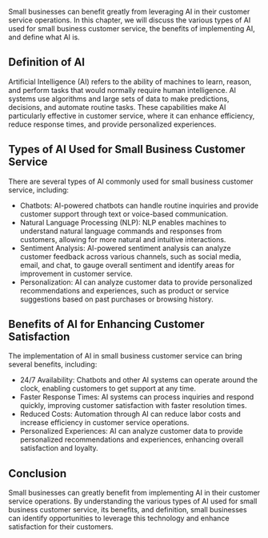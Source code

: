 

Small businesses can benefit greatly from leveraging AI in their customer service operations. In this chapter, we will discuss the various types of AI used for small business customer service, the benefits of implementing AI, and define what AI is.

Definition of AI
----------------

Artificial Intelligence (AI) refers to the ability of machines to learn, reason, and perform tasks that would normally require human intelligence. AI systems use algorithms and large sets of data to make predictions, decisions, and automate routine tasks. These capabilities make AI particularly effective in customer service, where it can enhance efficiency, reduce response times, and provide personalized experiences.

Types of AI Used for Small Business Customer Service
----------------------------------------------------

There are several types of AI commonly used for small business customer service, including:

* Chatbots: AI-powered chatbots can handle routine inquiries and provide customer support through text or voice-based communication.
* Natural Language Processing (NLP): NLP enables machines to understand natural language commands and responses from customers, allowing for more natural and intuitive interactions.
* Sentiment Analysis: AI-powered sentiment analysis can analyze customer feedback across various channels, such as social media, email, and chat, to gauge overall sentiment and identify areas for improvement in customer service.
* Personalization: AI can analyze customer data to provide personalized recommendations and experiences, such as product or service suggestions based on past purchases or browsing history.

Benefits of AI for Enhancing Customer Satisfaction
--------------------------------------------------

The implementation of AI in small business customer service can bring several benefits, including:

* 24/7 Availability: Chatbots and other AI systems can operate around the clock, enabling customers to get support at any time.
* Faster Response Times: AI systems can process inquiries and respond quickly, improving customer satisfaction with faster resolution times.
* Reduced Costs: Automation through AI can reduce labor costs and increase efficiency in customer service operations.
* Personalized Experiences: AI can analyze customer data to provide personalized recommendations and experiences, enhancing overall satisfaction and loyalty.

Conclusion
----------

Small businesses can greatly benefit from implementing AI in their customer service operations. By understanding the various types of AI used for small business customer service, its benefits, and definition, small businesses can identify opportunities to leverage this technology and enhance satisfaction for their customers.
